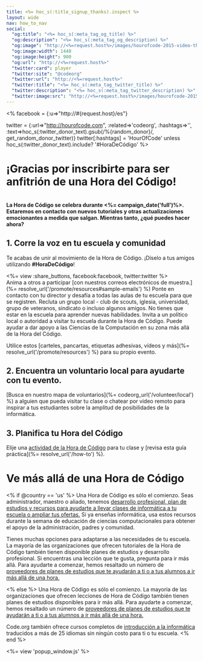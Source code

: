 ```yaml
---
title: <%= hoc_s(:title_signup_thanks).inspect %>
layout: wide
nav: how_to_nav
social:
  "og:title": "<%= hoc_s(:meta_tag_og_title) %>"
  "og:description": "<%= hoc_s(:meta_tag_og_description) %>"
  "og:image": "http://<%=request.host%>/images/hourofcode-2015-video-thumbnail.png"
  "og:image:width": 1440
  "og:image:height": 900
  "og:url": "http://<%=request.host%>"
  "twitter:card": player
  "twitter:site": "@codeorg"
  "twitter:url": "http://<%=request.host%>"
  "twitter:title": "<%= hoc_s(:meta_tag_twitter_title) %>"
  "twitter:description": "<%= hoc_s(:meta_tag_twitter_description) %>"
  "twitter:image:src": "http://<%=request.host%>/images/hourofcode-2015-video-thumbnail.png"
---
```

<% facebook = {:u=>"http://#{request.host}/es"}

twitter = {:url=>"http://hourofcode.com", :related=>'codeorg', :hashtags=>'', :text=>hoc_s(:twitter_donor_text).gsub(/%{random_donor}/, get_random_donor_twitter)} twitter[:hashtags] = 'HourOfCode' unless hoc_s(:twitter_donor_text).include? '#HoraDeCódigo' %>

# ¡Gracias por inscribirte para ser anfitrión de una Hora del Código!

<br /> **La Hora de Código se celebra durante <%= campaign_date('full')%>. Estaremos en contacto con nuevos tutoriales y otras actualizaciones emocionantes a medida que salgan. Mientras tanto, ¿qué puedes hacer ahora?**

## 1. Corre la voz en tu escuela y comunidad

Te acabas de unir al movimiento de la Hora de Código. ¡Díselo a tus amigos utilizando **#HoraDeCódigo**!

<%= view :share_buttons, facebook:facebook, twitter:twitter %> <br /> Anima a otros a participar [con nuestros correos electrónicos de muestra.](%= resolve_url('/promote/resources#sample-emails') %) Ponte en contacto con tu director y desafía a todas las aulas de tu escuela para que se registren. Recluta un grupo local - club de scouts, iglesia, universidad, grupo de veteranos, sindicato o incluso algunos amigos. No tienes que estar en la escuela para aprender nuevas habilidades. Invita a un político local o autoridad a visitar tu escuela durante la Hora de Código. Puede ayudar a dar apoyo a las Ciencias de la Computación en su zona más allá de la Hora del Código.

Utilice estos [carteles, pancartas, etiquetas adhesivas, vídeos y más](%= resolve_url('/promote/resources') %) para su propio evento.

## 2. Encuentra un voluntario local para ayudarte con tu evento.

[Busca en nuestro mapa de voluntarios](%= codeorg_url('/volunteer/local') %) a alguien que pueda visitar tu clase o chatear por video remoto para inspirar a tus estudiantes sobre la amplitud de posibilidades de la informática.

## 3. Planifica tu Hora del Código

Elije una [actividad de la Hora de Código](https://hourofcode.com/learn) para tu clase y [revisa esta guía práctica](%= resolve_url('/how-to') %).

# Ve más allá de una Hora de Código

<% if @country == 'us' %> Una Hora de Código es sólo el comienzo. Seas administrador, maestro o aliado, tenemos [desarrollo profesional, plan de estudios y recursos para ayudarte a llevar clases de informática a tu escuela o ampliar tus ofertas.](https://code.org/yourschool) Si ya enseñas informática, usa estos recursos durante la semana de educación de ciencias computacionales para obtener el apoyo de la administración, padres y comunidad.

Tienes muchas opciones para adaptarse a las necesidades de tu escuela. La mayoría de las organizaciones que ofrecen tutoriales de la Hora de Código también tienen disponible planes de estudios y desarrollo profesional. Si encuentras una lección que te gusta, pregunta para ir más allá. Para ayudarte a comenzar, hemos resaltado un número de [proveedores de planes de estudios que te ayudarán a ti o a tus alumnos a ir más allá de una hora.](https://hourofcode.com/beyond)

<% else %> Una Hora de Código es sólo el comienzo. La mayoría de las organizaciones que ofrecen lecciones de Hora de Código también tienen planes de estudios disponibles para ir más allá. Para ayudarte a comenzar, hemos resaltado un número de [proveedores de planes de estudios que te ayudarán a ti o a tus alumnos a ir más allá de una hora.](https://hourofcode.com/beyond)

Code.org también ofrece cursos completos de [introducción a la informática](https://code.org/educate/curriculum/cs-fundamentals-international) traducidos a más de 25 idiomas sin ningún costo para ti o tu escuela. <% end %>

<%= view 'popup_window.js' %>